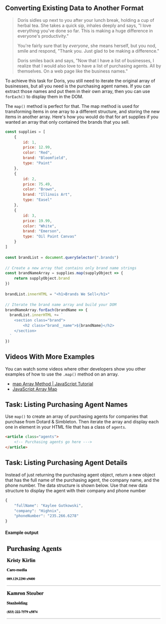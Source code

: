 ## Converting Existing Data to Another Format

> Doris sidles up next to you after your lunch break, holding a cup of herbal tea. She takes a quick sip, inhales deeply and says, "I love everything you've done so far. This is making a huge difference in everyone's productivity."
>
> You're fairly sure that by _everyone_, she means herself, but you nod, smile and respond, "Thank you. Just glad to be making a difference."
>
> Doris smiles back and says, "Now that I have a list of businesses, I realize that I would also love to have a list of purchasing agents. All by themselves. On a web page like the business names."

To achieve this task for Doris, you still need to iterate the original array of businesses, but all you need is the purchasing agent names. If you can extract those names and put them in their own array, then you can use `forEach()` to display them in the DOM.

The `map()` method is perfect for that. The map method is used for transforming items in one array to a different structure, and storing the new items in another array. Here's how you would do that for art supplies if you wanted an array that only contained the brands that you sell.

```js
const supplies = [
    {
        id: 1,
        price: 12.99,
        color: "Red",
        brand: "Bloomfield",
        type: "Paint"
    },
    {
        id: 2,
        price: 75.49,
        color: "Brown",
        brand: "Illinois Art",
        type: "Easel"
    },
    {
        id: 3,
        price: 19.99,
        color: "White",
        brand: "Emerson",
        type: "Oil Paint Canvas"
    }
]

const brandList = document.querySelector(".brands")

// Create a new array that contains only brand name strings
const brandNameArray = supplies.map(supplyObject => {
    return supplyObject.brand
})

brandList.innerHTML = "<h1>Brands We Sell</h1>"

// Iterate the brand name array and build your DOM
brandNameArray.forEach(brandName => {
  brandList.innerHTML += `
    <section class="brand">
        <h2 class="brand__name">${brandName}</h2>
    </section>
  `
})
```

## Videos With More Examples

You can watch some videos where other developers show you other examples of how to use the `.map()` method on an array.

* [map Array Method | JavaScript Tutorial](https://www.youtube.com/watch?v=P4RAFdZDn3M)
* [JavaScript Array Map](https://www.youtube.com/watch?v=G3BS3sh3D8Q)

## Task: Listing Purchasing Agent Names

Use `map()` to create an array of purchasing agents for companies that purchase from Dotard &amp; Simbleton. Then iterate the array and display each one in element in your HTML file that has a class of `agents`.

```html
<article class="agents">
    <!-- Purchasing agents go here --->
</article>
```

## Task: Listing Purchasing Agent Details

Instead of just returning the purchasing agent object, return a new object that has the full name of the purchasing agent, the company name, and the phone number. The data structure is shown below. Use that new data structure to display the agent with their company and phone number

```js
{
    "fullName": "Kaylee Gutkowski",
    "company": "Highnix",
    "phoneNumber": "235.266.6278"
}
```

#### Example output

![list of agents](./images/dotard-simbleton-agent-list.png)






